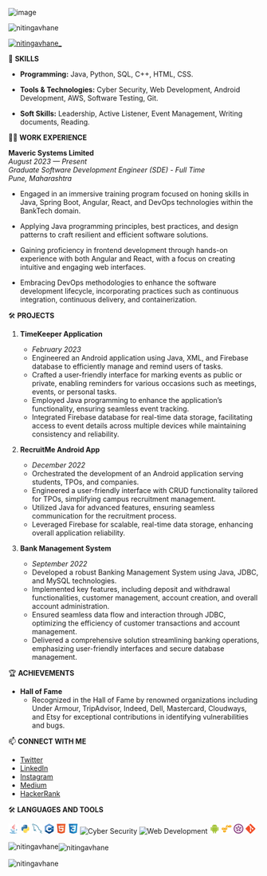 ![image](https://github.com/NitinGavhane/NitinGavhane/assets/51412436/62054987-3bcf-4213-bf60-e82d2d26acab)

<p align="left">
  <img src="https://komarev.com/ghpvc/?username=nitingavhane&label=Profile%20views&color=0e75b6&style=flat" alt="nitingavhane" />
</p>

<p align="left">
  <a href="https://twitter.com/nitingavhane_" target="blank">
    <img src="https://img.shields.io/twitter/follow/nitingavhane_?logo=twitter&style=for-the-badge" alt="nitingavhane_" />
  </a>
</p>

🚀 **SKILLS**

- **Programming:** Java, Python, SQL, C++, HTML, CSS.
  
- **Tools & Technologies:** Cyber Security, Web Development, Android Development, AWS, Software Testing, Git.
  
- **Soft Skills:** Leadership, Active Listener, Event Management, Writing documents, Reading.

👨‍💻 **WORK EXPERIENCE**

**Maveric Systems Limited**  
*August 2023 — Present*  
*Graduate Software Development Engineer (SDE) - Full Time*  
*Pune, Maharashtra*

- Engaged in an immersive training program focused on honing skills in Java, Spring Boot, Angular, React, and DevOps technologies within the BankTech domain.
  
- Applying Java programming principles, best practices, and design patterns to craft resilient and efficient software solutions.
  
- Gaining proficiency in frontend development through hands-on experience with both Angular and React, with a focus on creating intuitive and engaging web interfaces.
  
- Embracing DevOps methodologies to enhance the software development lifecycle, incorporating practices such as continuous integration, continuous delivery, and containerization.

🛠️ **PROJECTS**

1. **TimeKeeper Application**
   - *February 2023*
   - Engineered an Android application using Java, XML, and Firebase database to efficiently manage and remind users of tasks.
   - Crafted a user-friendly interface for marking events as public or private, enabling reminders for various occasions such as meetings, events, or personal tasks.
   - Employed Java programming to enhance the application’s functionality, ensuring seamless event tracking.
   - Integrated Firebase database for real-time data storage, facilitating access to event details across multiple devices while maintaining consistency and reliability.

2. **RecruitMe Android App**
   - *December 2022*
   - Orchestrated the development of an Android application serving students, TPOs, and companies.
   - Engineered a user-friendly interface with CRUD functionality tailored for TPOs, simplifying campus recruitment management.
   - Utilized Java for advanced features, ensuring seamless communication for the recruitment process.
   - Leveraged Firebase for scalable, real-time data storage, enhancing overall application reliability.

3. **Bank Management System**
   - *September 2022*
   - Developed a robust Banking Management System using Java, JDBC, and MySQL technologies.
   - Implemented key features, including deposit and withdrawal functionalities, customer management, account creation, and overall account administration.
   - Ensured seamless data flow and interaction through JDBC, optimizing the efficiency of customer transactions and account management.
   - Delivered a comprehensive solution streamlining banking operations, emphasizing user-friendly interfaces and secure database management.

🏆 **ACHIEVEMENTS**

- **Hall of Fame**
  - Recognized in the Hall of Fame by renowned organizations including Under Armour, TripAdvisor, Indeed, Dell, Mastercard, Cloudways, and Etsy for exceptional contributions in identifying vulnerabilities and bugs.

📫 **CONNECT WITH ME**

- [Twitter](https://twitter.com/nitingavhane_)
- [LinkedIn](https://linkedin.com/in/nitinsgavhane)
- [Instagram](https://instagram.com/nitin.bug)
- [Medium](https://medium.com/@nitinsgavane)
- [HackerRank](https://www.hackerrank.com/nitingavhane_)

🛠️ **LANGUAGES AND TOOLS**

<img src="https://raw.githubusercontent.com/devicons/devicon/master/icons/java/java-original.svg" alt="Java" width="20" height="20" /> 
<img src="https://raw.githubusercontent.com/devicons/devicon/master/icons/python/python-original.svg" alt="Python" width="20" height="20" /> 
<img src="https://raw.githubusercontent.com/devicons/devicon/master/icons/mysql/mysql-original.svg" alt="SQL" width="20" height="20" /> 
<img src="https://raw.githubusercontent.com/devicons/devicon/master/icons/cplusplus/cplusplus-original.svg" alt="C++" width="20" height="20" /> 
<img src="https://raw.githubusercontent.com/devicons/devicon/master/icons/html5/html5-original.svg" alt="HTML" width="20" height="20" /> 
<img src="https://raw.githubusercontent.com/devicons/devicon/master/icons/css3/css3-original.svg" alt="CSS" width="20" height="20" /> 
<img src="https://raw.githubusercontent.com/devicons/devicon/master/icons/security/security-original.svg" alt="Cyber Security" width="20" height="20" /> 
<img src="https://raw.githubusercontent.com/devicons/devicon/master/icons/web/web-original.svg" alt="Web Development" width="20" height="20" /> 
<img src="https://raw.githubusercontent.com/devicons/devicon/master/icons/android/android-original.svg" alt="Android Development" width="20" height="20" /> 
<img src="https://raw.githubusercontent.com/devicons/devicon/master/icons/amazonwebservices/amazonwebservices-original.svg" alt="AWS" width="20" height="20" /> 
<img src="https://raw.githubusercontent.com/devicons/devicon/master/icons/jasmine/jasmine-plain.svg" alt="Software Testing" width="20" height="20" /> 
<img src="https://raw.githubusercontent.com/devicons/devicon/master/icons/git/git-original.svg" alt="Git" width="20" height="20" />



<p>
  <img align="left" src="https://github-readme-stats.vercel.app/api/top-langs?username=nitingavhane&show_icons=true&locale=en&layout=compact" alt="nitingavhane" />
</p>

<p>
  <img align="center" src="https://github-readme-stats.vercel.app/api?username=nitingavhane&show_icons=true&locale=en" alt="nitingavhane" />
</p>

<p>
  <img align="center" src="https://github-readme-streak-stats.herokuapp.com/?user=nitingavhane&" alt="nitingavhane" />
</p>
